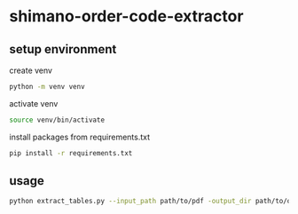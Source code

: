 # shimano-order-code-extractor

## setup environment

create venv
```bash
python -m venv venv
```

activate venv
```bash
source venv/bin/activate
```

install packages from requirements.txt
```bash
pip install -r requirements.txt
```

## usage
```bash
python extract_tables.py --input_path path/to/pdf -output_dir path/to/output/dir
```

